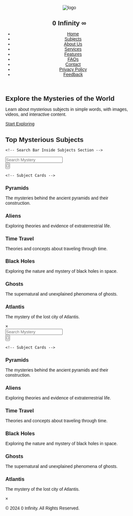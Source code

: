 <!doctype html>
<html lang="en">
<head>
  <meta charset="UTF-8">
  <meta name="viewport" content="width=device-width, initial-scale=1.0">
  <meta name="description" content="0 Infinity - A place for mysterious subjects and knowledge">
  <title>0 Infinity</title>
  <style>/* General Reset */
* {
  margin: 0;
  padding: 0;
  box-sizing: border-box;
  font-family: 'Arial', sans-serif;
}

/* Body Styling */
body {
  background: #222222;
  color: #dcdcdc;
  font-family: 'Arial', sans-serif;
  line-height: 1.6;
  overflow-x: hidden;
}

/* Navbar Styling */
nav {
  position: fixed;
  top: 0;
  display: flex;
  justify-content: space-between;
  align-items: center;
  padding: 15px 30px;
  background-color: rgba(0, 0, 0, 0.85);
  z-index: 100;
  width: 100%;
  box-shadow: 0 4px 25px rgba(0, 0, 0, 0.5);
  transition: background-color 0.3s ease-in-out, transform 0.3s ease-in-out;
}

nav:hover {
  background-color: rgba(0, 0, 0, 1);
  transform: translateY(-3px);
}

.logo {
  display: flex;
  align-items: center;
}

.logo img {
  width: 40px;
}

.logo h2 {
  margin-left: 10px;
  color: #39ffde;
  font-size: 28px;
  letter-spacing: 2px;
  text-transform: uppercase;
  text-shadow: 0 0 8px rgba(0, 255, 255, 0.8);
}

.nav-links {
  display: flex;
  align-items: centre;
  list-style: none;
}

.nav-links a {
  display: block;
  padding: 20px 16px;
  color: #fff;
  text-decoration: none;
  font-size: 16px;
  text-transform: uppercase;
  transition: all 0.3s ease-in-out;
  letter-spacing: 1px;
}

.nav-links a:hover {
  background-color: #39ffde;
  color: #111;
  transform: translateY(-2px);
}

.nav-links .nav-cta-button {
  padding: 10px 18px;
  margin-left: 16px;
  border: 2px solid #39ffde;
  border-radius: 50px;
  color: #39ffde;
  font-weight: bold;
  transition: all 0.3s ease-in-out;
}

.nav-links .nav-cta-button:hover {
  background-color: #39ffde;
  color: #111;
  border: 2px solid #111;
  transform: scale(1.05);
}

/* Hamburger Icon Styles */
.hamburger {
  display: none;
  cursor: pointer;
  flex-direction: column;
  justify-content: space-between;
  height: 20px;
  width: 30px;
}

.hamburger .bar {
  height: 4px;
  width: 100%;
  background-color: #fff;
  transition: transform 0.3s ease-in-out, opacity 0.3s ease-in-out;
}

.hamburger.active .bar:nth-child(1) {
  transform: rotate(45deg) translate(5px, 5px);
}

.hamburger.active .bar:nth-child(2) {
  opacity: 0;
}

.hamburger.active .bar:nth-child(3) {
  transform: rotate(-45deg) translate(5px, -5px);
}

/* Mobile Navigation Menu Styles */
.nav-links.open {
  display: block;
}

.nav-links li {
  text-align: center;
  margin: 10px 0;
}

.nav-links a {
  font-size: 18px;
}

.nav-links a:hover {
  background-color: #39ffde;
  transform: scale(1.05);
}

/* Hero Section Styling */
.hero {
  background: url('img/hero-background.jpg') no-repeat center center/cover;
  padding: 100px 20px;
  text-align: center;
  color: #dcdcdc;
  background-blend-mode: overlay;
  background-color: rgba(0, 0, 0, 0.6);
  transition: background-color 0.3s ease-in-out;
}

.hero:hover {
  background-color: rgba(0, 0, 0, 0.8);
}

.hero-content h2 {
  font-size: 40px;
  margin-bottom: 20px;
  text-transform: uppercase;
  color: #39ffde;
  letter-spacing: 2px;
  text-shadow: 0 0 15px rgba(0, 255, 255, 0.8);
  animation: fadeInUp 1.5s ease-out;
}

.hero-content p {
  font-size: 20px;
  margin-bottom: 30px;
  color: #bbb;
  animation: fadeInUp 2s ease-out;
}

.cta-button {
  background-color: #39ffde;
  padding: 15px 30px;
  font-size: 18px;
  color: #111;
  text-decoration: none;
  border-radius: 50px;
  transition: background-color 0.3s ease, transform 0.3s ease;
}

.cta-button:hover {
  background-color: #32c8b8;
  transform: scale(1.1);
  box-shadow: 0 4px 20px rgba(0, 255, 255, 0.6);
}

/* Search Bar Styles */
.search-bar-container {
  display: flex;
  justify-content: center;
  padding: 20px;
}

.search-wrapper {
  position: relative;
  width: 80%;
}

.search-bar, .search-clear, .search-icon {
  font-size: 16px;
  border: 2px solid #333;
  border-radius: 25px;
  background-color: #333;
  color: #fff;
}

.search-bar {
  width: 100%;
  padding: 10px 20px;
  transition: all 0.3s ease-in-out;
}

.search-bar:focus {
  outline: none;
  border: 2px solid #39ffde;
}

.search-clear, .search-icon {
  position: absolute;
  top: 50px;
  right: 10px;
  background: none;
  border: none;
  font-size: 18px;
  cursor: pointer;
  color: #fff;
  transition: color 0.3s ease;
}

.search-clear:hover, .search-icon:hover {
  color: #39ffde;
}

/* Subjects Section Styling */
.subjects {
  padding: 10px 20px;
  background-color: #222;
  transition: background-color 0.3s ease-in-out;
}

.subjects:hover {
  background-color: #333;
}

.subjects h2 {
  text-align: center;
  font-size: 32px;
  margin-bottom: 40px;
  color: #39ffde;
  text-transform: uppercase;
  letter-spacing: 3px;
  animation: fadeInUp 1.5s ease-out;
}

.subject-cards {
  display: flex;
  flex-wrap: wrap;
  gap: 20px;
  justify-content: center;
}

.subject-card {
  background-color: #333;
  border-radius: 10px;
  padding: 20px;
  box-shadow: 0 2px 15px rgba(0, 0, 0, 0.5);
  width: 250px;
  transition: transform 0.3s ease-in-out, box-shadow 0.3s ease-in-out;
}

.subject-card:hover {
  transform: translateY(-5px);
  box-shadow: 0 4px 20px rgba(0, 0, 0, 0.6);
}

.subject-card h3 {
  font-size: 24px;
  margin-bottom: 10px;
  color: #fff;
  text-transform: uppercase;
  letter-spacing: 1px;
}

.subject-card p {
  font-size: 16px;
  color: #bbb;
}

/* Footer Section Styling */
footer {
  background-color: #111;
  color: #fff;
  text-align: center;
  padding: 20px 0;
  margin-top: 50px;
  animation: fadeInUp 2s ease-out;
}

footer p {
  font-size: 16px;
  color: #bbb;
}

/* Responsive Design */
@media (max-width: 768px) {
  nav {
    flex-wrap: wrap;
  }

  .hamburger {
    display: flex;
  }

  .nav-links {
    display: none;
    flex-basis: 100%;
    flex-wrap: wrap;
  }

  .nav-links li {
    flex-basis: 100%;
  }

  .nav-links a {
    text-align: center;
    font-size: 28px;
  }

  .nav-links .nav-cta-button {
    padding: 30px 16px;
    margin-left: 0;
    border: none;
    border-radius: 0;
    margin-bottom: 20px;
  }

  .subject-cards {
    display: flex;
    flex-direction: column;
  }

  .subject-card {
    margin: 10px 0;
    padding: 20px;
    background-color: #333;
    border-radius: 10px;
    box-shadow: 0 2px 10px rgba(0, 0, 0, 0.3);
    transition: transform 0.3s ease-in-out;
  }

  .subject-card:hover {
    transform: translateY(-5px);
    box-shadow: 0 4px 20px rgba(0, 0, 0, 0.6);
  }
}

/* Animation for elements */
@keyframes fadeInUp {
  0% {
    opacity: 0;
    transform: translateY(50px);
  }
  100% {
    opacity: 1;
    transform: translateY(0);
  }
}

/* Full-Screen Modal Styling */
#full-screen-modal {
  position: fixed;
  top: 0;
  left: 0;
  width: 100%;
  height: 100%;
  background-color: rgba(0, 0, 0, 0.9);
  display: none;
  justify-content: center;
  align-items: center;
}

#full-screen-modal .modal-content {
  background-color: #333;
  padding: 30px;
  position: relative;
  color: #fff;
  border-radius: 10px;
  box-shadow: 0 0 20px rgba(0, 255, 255, 0.5);
}

#close-modal {
  position: absolute;
  top: 10px;
  right: 10px;
  font-size: 20px;
  color: #39ffde;
  cursor: pointer;
  transition: color 0.3s ease;
}

#close-modal:hover {
  color: #fff;
}

/* ❞❝ मम समयं वृथा कर्तुं न रोचते। अहम् केवलं तान् एव इच्छामि ये व्यवसायिकाः सन्ति, स्वकार्ये तथा लक्ष्यम् प्रति समर्पिताः सन्ति। ❞❝ ⚡1%∞. . . */


   .subject {
      padding: 15px;
      margin-bottom: 15px;
      background-color: #007BFF;
      color: white;
      border-radius: 5px;
      box-shadow: 0 2px 4px rgba(0, 0, 0, 0.2);
    }

   .subject:hover {
      background-color: #0056b3;
    }

   #overlay {
      display: none;
      position: fixed;
      top: 0;
      left: 0;
      width: 100%;
      height: 100%;
      background-color: rgba(0, 0, 0, 0.8);
      color: white;
      z-index: 9999;
      padding: 20px;
      text-align: center;
    }

   button {
      padding: 10px 20px;
      font-size: 16px;
      border: none;
      background-color: #bfbfbf;
      color: white;
      border-radius: 5px;
      cursor: pointer;
    }

   button:hover {
      background-color: #218838;
    }
/* ❞❝ मम समयं वृथा कर्तुं न रोचते। अहम् केवलं तान् एव इच्छामि ये व्यवसायिकाः सन्ति, स्वकार्ये तथा लक्ष्यम् प्रति समर्पिताः सन्ति। ❞❝ ⚡1%∞. . . */
</style>
</head>
<body>

  <!-- Navbar Section -->
  <header>
    <nav>
      <div class="logo">
        <img src="img/logo.png" alt="logo">
        <h2>0 Infinity ∞</h2>
      </div>
      <!-- Hamburger Icon for Mobile -->
      <div class="hamburger" id="hamburger-icon">
        <div class="bar"></div>
        <div class="bar"></div>
        <div class="bar"></div>
      </div>
      <!-- Navigation Links -->
      <ul class="nav-links" id="nav-links">
        <li><a href="#home">Home</a></li>
        <li><a href="#subjects">Subjects</a></li>
        <li><a href="#about">About Us</a></li>
        <li><a href="#services">Services</a></li>
        <li><a href="#features">Features</a></li>
        <li><a href="#faqs">FAQs</a></li>
        <li><a class="nav-cta-button" href="#contact">Contact</a></li>
        <li><a href="#privacy">Privacy Policy</a></li>
        <li><a href="#feedback">Feedback</a></li>
      </ul>
    </nav>
  </header>

  <!-- Hero Section -->
  <section id="home" class="hero">
    <div class="hero-content">
      <h2>Explore the Mysteries of the World</h2>
      <p>Learn about mysterious subjects in simple words, with images, videos, and interactive content.</p>
      <a href="#subjects" class="cta-button">Start Exploring</a>
    </div>
  </section>

  <!-- Subjects Section -->
  <section id="subjects" class="subjects">
    <h2>Top Mysterious Subjects</h2>

    <!-- Search Bar Inside Subjects Section -->
  <div class="search-bar-container">
      <div class="search-wrapper">
        <input type="text" id="search-bar" class="search-bar" placeholder="Search Mystery" autocomplete="off">
        <button class="search-clear" id="clear-button" style="display:none;">×</button>
        <div id="suggestions" class="suggestions-list"></div>
        <button class="search-icon" id="search-icon">🔎</button>
      </div>
    </div>

    <!-- Subject Cards -->
  <div class="subject-cards">
      <div class="subject-card">
        <h3>Pyramids</h3>
        <p>The mysteries behind the ancient pyramids and their construction.</p>
      </div>
      <div class="subject-card">
        <h3>Aliens</h3>
        <p>Exploring theories and evidence of extraterrestrial life.</p>
      </div>
      <div class="subject-card">
        <h3>Time Travel</h3>
        <p>Theories and concepts about traveling through time.</p>
      </div>
      <div class="subject-card">
        <h3>Black Holes</h3>
        <p>Exploring the nature and mystery of black holes in space.</p>
      </div>
      <div class="subject-card">
        <h3>Ghosts</h3>
        <p>The supernatural and unexplained phenomena of ghosts.</p>
      </div>
      <div class="subject-card">
        <h3>Atlantis</h3>    <p>The mystery of the lost city of Atlantis.</p>
   </div>
   </div>
  </section>

  <!-- Modal Popup -->
  <div id="popup-modal" class="modal hidden">
    <div class="modal-content">
      <span class="close-button" id="close-modal">&times;</span<div class="search-bar-container">
      <div class="search-wrapper">
        <input type="text" id="search-bar" class="search-bar" placeholder="Search Mystery" autocomplete="off">
        <button class="search-clear" id="clear-button" style="display:none;">×</button>
        <div id="suggestions" class="suggestions-list"></div>
        <button class="search-icon" id="search-icon">🔎</button>
      </div>
    </div>

    <!-- Subject Cards -->
  <div class="subject-cards">
      <div class="subject-card">
        <h3>Pyramids</h3>
        <p>The mysteries behind the ancient pyramids and their construction.</p>
      </div>
      <div class="subject-card">
        <h3>Aliens</h3>
        <p>Exploring theories and evidence of extraterrestrial life.</p>
      </div>
      <div class="subject-card">
        <h3>Time Travel</h3>
        <p>Theories and concepts about traveling through time.</p>
      </div>
      <div class="subject-card">
        <h3>Black Holes</h3>
        <p>Exploring the nature and mystery of black holes in space.</p>
      </div>
      <div class="subject-card">
        <h3>Ghosts</h3>
        <p>The supernatural and unexplained phenomena of ghosts.</p>
      </div>
      <div class="subject-card">
        <h3>Atlantis</h3>
        <p>The mystery of the lost city of Atlantis.</p>
      </div>
    </div>
  </section>

  <!-- Modal Popup -->
  <div id="popup-modal" class="modal hidden">
    <div class="modal-content">
      <span class="close-button" id="close-modal">&times;</span>
      <div id="modal-body">

  <div id="modal-body">
        <!-- Dynamic Content will load here -->
      </div>
    </div>
  </div>

  <!-- Footer Section -->
  <footer id="contact">
    <p>© 2024 0 Infinity. All Rights Reserved.</p>
  </footer>

  <!-- Link to Script.js -->
  <script> document.addEventListener('DOMContentLoaded', () => {
  // Elements for Hamburger Menu
  const hamburgerIcon = document.getElementById('hamburger-icon');
  const navLinks = document.getElementById('nav-links');

  // Elements for Search Bar
  const searchInput = document.getElementById('search-bar');
  const clearButton = document.getElementById('clear-button');
  const suggestionsWrapper = document.getElementById('suggestions');
  const subjectCards = document.querySelector('.subject-cards');
  const subjectItems = document.querySelectorAll('.subject-card');

  // Elements for Modal Popup
  const modal = document.getElementById('popup-modal');
  const fullScreenModal = document.getElementById('full-screen-modal');
  const subjectNameElement = document.getElementById('subject-name');
  const closeModalButton = document.getElementById('close-modal');

  // Hamburger Menu Toggle
  hamburgerIcon.addEventListener('click', () => {
    navLinks.classList.toggle('open');
    hamburgerIcon.classList.toggle('active');
  });

  // Display suggestions based on search input
  searchInput.addEventListener('input', () => {
    const searchTerm = searchInput.value.trim().toLowerCase();
    if (searchTerm) {
      showSuggestions(searchTerm);
    } else {
      clearSuggestions();
    }
    toggleClearButtonVisibility();
  });

  // Show Suggestions
  const showSuggestions = (searchTerm) => {
    suggestionsWrapper.innerHTML = ''; // Clear previous suggestions
    const filteredItems = Array.from(subjectItems).filter(item => {
      const subjectName = item.querySelector('h3').textContent.toLowerCase();
      return subjectName.includes(searchTerm);
    });

    filteredItems.forEach(item => {
      const suggestionItem = document.createElement('div');
      suggestionItem.classList.add('suggestion-item');
      suggestionItem.textContent = item.querySelector('h3').textContent;

      suggestionItem.addEventListener('click', () => {
        searchInput.value = suggestionItem.textContent;
        clearSuggestions();
        moveSubjectToTop(item);
        openFullScreenModal(suggestionItem.textContent);
      });

      suggestionsWrapper.appendChild(suggestionItem);
    });

    suggestionsWrapper.style.display = filteredItems.length ? 'block' : 'none';
  };

  // Move selected subject to top
  const moveSubjectToTop = (item) => {
    subjectCards.prepend(item); // Prepend the selected item to the top of the container
  };

  // Clear suggestions
  const clearSuggestions = () => {
    suggestionsWrapper.innerHTML = '';
    suggestionsWrapper.style.display = 'none';
  };

  // Toggle visibility of clear button
  const toggleClearButtonVisibility = () => {
    clearButton.style.display = searchInput.value.trim() ? 'block' : 'none';
  };

  // Clear search input
  clearButton.addEventListener('click', () => {
    searchInput.value = '';
    clearButton.style.display = 'none';
    clearSuggestions();
  });

  // Open Full-Screen Modal with content
  const openFullScreenModal = (subjectName) => {
    subjectNameElement.textContent = subjectName; // Set the subject name in the modal

    // Show the modal
    fullScreenModal.classList.remove('hidden');
    fullScreenModal.style.display = 'flex'; // Ensure the modal is visible
  };

  // Close modal on button click
  closeModalButton.addEventListener('click', () => {
    fullScreenModal.classList.add('hidden');
    fullScreenModal.style.display = 'none'; // Hide the modal when closing
  });

  // Close modal when clicking outside the modal content
  fullScreenModal.addEventListener('click', (e) => {
    if (e.target === fullScreenModal) {
      fullScreenModal.classList.add('hidden');
      fullScreenModal.style.display = 'none';
    }
  });

  // Focus on search input when search icon is clicked
  const searchIcon = document.getElementById('search-icon');
  searchIcon.addEventListener('click', () => {
    searchInput.focus();
  });

  // Hide suggestions when clicking outside
  document.addEventListener('click', (event) => {
    if (!event.target.closest('.search-wrapper')) {
      clearSuggestions();
    }
  });
});</script>
</body>
</html>
